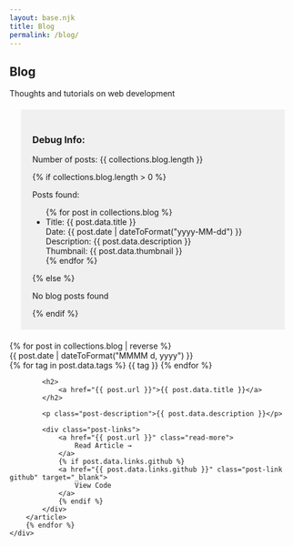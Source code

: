 ```yaml
---
layout: base.njk
title: Blog
permalink: /blog/
---
```

<section class="blog-header section">
    <div class="container">
        <h1>Blog</h1>
        <p class="lead">Thoughts and tutorials on web development</p>
    </div>
</section>

<!-- Debug information -->
<div style="background: #f0f0f0; padding: 20px; margin: 20px;">
    <h3>Debug Info:</h3>
    <p>Number of posts: {{ collections.blog.length }}</p>
    {% if collections.blog.length > 0 %}
        <p>Posts found:</p>
        <ul>
        {% for post in collections.blog %}
            <li>
                Title: {{ post.data.title }}<br>
                Date: {{ post.date | dateToFormat("yyyy-MM-dd") }}<br>
                Description: {{ post.data.description }}<br>
                Thumbnail: {{ post.data.thumbnail }}
            </li>
        {% endfor %}
        </ul>
    {% else %}
        <p>No blog posts found</p>
    {% endif %}
</div>

<section class="blog-grid-section">
    <div class="blog-grid">
        {% for post in collections.blog | reverse %}
        <article class="blog-card">
            <div class="post-meta">
                <time>{{ post.date | dateToFormat("MMMM d, yyyy") }}</time>
                <div class="post-tags">
                    {% for tag in post.data.tags %}
                    <span class="tag-badge">{{ tag }}</span>
                    {% endfor %}
                </div>
            </div>
            
            <h2>
                <a href="{{ post.url }}">{{ post.data.title }}</a>
            </h2>
            
            <p class="post-description">{{ post.data.description }}</p>
            
            <div class="post-links">
                <a href="{{ post.url }}" class="read-more">
                    Read Article →
                </a>
                {% if post.data.links.github %}
                <a href="{{ post.data.links.github }}" class="post-link github" target="_blank">
                    View Code
                </a>
                {% endif %}
            </div>
        </article>
        {% endfor %}
    </div>
</section>
